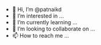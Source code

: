 - 👋 Hi, I’m @patnaikd
- 👀 I’m interested in ...
- 🌱 I’m currently learning ...
- 💞️ I’m looking to collaborate on ...
- 📫 How to reach me ...

<!---
patnaikd/patnaikd is a ✨ special ✨ repository because its `README.md` (this file) appears on your GitHub profile.
You can click the Preview link to take a look at your changes.
--->
